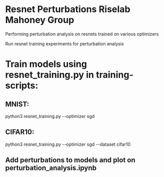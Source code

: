 # Resnet Perturbations Riselab Mahoney Group
Performing perturbation analysis on resnets trained on various optimizers

Run resnet training experiments for perturbation analysis

# Train models using resnet_training.py in training-scripts: 

## MNIST:
python3 resnet_training.py --optimizer sgd 

## CIFAR10:
python3 resnet_training.py --optimizer sgd --dataset cifar10 

## Add perturbations to models and plot on perturbation_analysis.ipynb 

